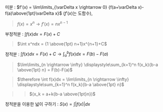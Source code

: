 미분 : $f'(x) = \lim\limits_{\varDelta x \rightarrow 0} {f(a+\varDelta x)-f(a)\above{1pt}\varDelta x}$ ($f'(x)$는 도함수),
> $f(x) = x^n \rightarrow f'(x) = nx^{n-1}$

부정적분 : $\int f(x)dx = F(x)+C$
> $\int x^ndx = {1 \above{1pt} n+1}x^{n+1}+C$

정적분 : $\int f(x)dx = F(x)+C \rightarrow \int_a^b f(x)dx = F(b)-F(a)$
> $\lim\limits_{n \rightarrow \infty} \displaystyle\sum_{k=1}^n f(x_k){b-a \above{1pt} n} = F(b)-F(a)$

> $\therefore \int f(x)dx = \lim\limits_{n \rightarrow \infty} \displaystyle\sum_{k=1}^n f(x_k){b-a \above{1pt} n}$

>> $(x_k = a+k{b-a \above{1pt}n})$

정적분을 이용한 넓이 구하기 : $S(x) = \int |f(x)|dx$ 